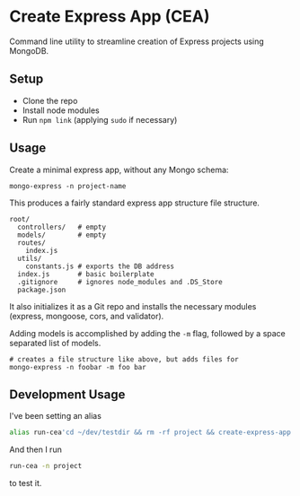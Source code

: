 # Create Express App (CEA)

Command line utility to streamline creation of Express projects using MongoDB.

## Setup

- Clone the repo
- Install node modules
- Run `npm link` (applying `sudo` if necessary)

## Usage

Create a minimal express app, without any Mongo schema:

```
mongo-express -n project-name
```

This produces a fairly standard express app structure file structure.

```
root/
  controllers/   # empty
  models/        # empty
  routes/
    index.js
  utils/
    constants.js # exports the DB address
  index.js       # basic boilerplate
  .gitignore     # ignores node_modules and .DS_Store
  package.json
```

It also initializes it as a Git repo and installs the necessary modules (express, mongoose, cors, and validator).

Adding models is accomplished by adding the `-m` flag, followed by a space separated list of models.

```
# creates a file structure like above, but adds files for
mongo-express -n foobar -m foo bar
```

## Development Usage

I've been setting an alias

```bash
alias run-cea'cd ~/dev/testdir && rm -rf project && create-express-app'
```

And then I run

```bash
run-cea -n project
```

to test it.
